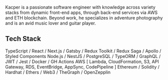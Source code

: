 
Kacper is a passionate software engineer with knowledge across variety stacks from dynamic front-end apps, through back-end services via AWS and ETH blockchain. Beyond work, he specializes in adventure photography and is an avid music lover and guitar player.

## Tech Stack

TypeScript / React / Next.js / Gatsby / Redux Toolkit / Redux Saga / Apollo / Styled Components
Node.js / NestJS / PostgreSQL / TypeORM / GraphQL / JWT / Jest / Docker / GH Actions
AWS [ Lambda, CloudFormation, S3, API Gateway, RDS, EventBridge, AppSync, CodePipeline ]
Ethereum / Solidity / Hardhat / Ethers / Web3 / TheGraph / OpenZepplin

